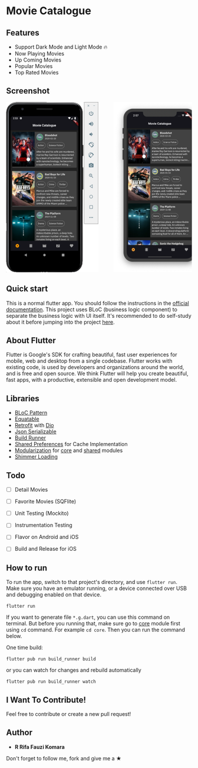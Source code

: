 # Movie Catalogue


## Features
*  Support Dark Mode and Light Mode 🔥
*  Now Playing Movies
*  Up Coming Movies
*  Popular Movies
*  Top Rated Movies


## Screenshot
<pre>
<img src="screenshot/Android.png" width="250" height="460">     <img src="screenshot/iOS.png" width="250" height="460">
</pre>


## Quick start
This is a normal flutter app. You should follow the instructions in the [official documentation](https://flutter.io/docs/get-started/install).
This project uses BLoC (business logic component) to separate the business logic with UI itself.
It's recommended to do self-study about it before jumping into the project [here](https://bloclibrary.dev/).


## About Flutter
Flutter is Google's SDK for crafting beautiful, fast user experiences for
mobile, web and desktop from a single codebase. Flutter works with existing
code, is used by developers and organizations around the world, and is free
and open source. We think Flutter will help you create beautiful, fast apps, with a productive,
extensible and open development model.


## Libraries
* [BLoC Pattern](https://bloclibrary.dev/)
* [Equatable](https://pub.dev/packages/equatable)
* [Retrofit](https://pub.dartlang.org/packages/retrofit) with [Dio](https://github.com/flutterchina/dio/)
* [Json Serializable](https://pub.dev/packages/json_serializable)
* [Build Runner](https://pub.dev/packages/build_runner)
* [Shared Preferences](https://pub.dev/packages/shared_preferences) for Cache Implementation
* [Modularization](https://github.com/rrifafauzikomara/flutter_modularization) for [core](https://github.com/rrifafauzikomara/MovieCatalogue/tree/master/core) and [shared](https://github.com/rrifafauzikomara/MovieCatalogue/tree/master/shared) modules
* [Shimmer Loading](https://pub.dev/packages/shimmer)


## Todo
* [ ] Detail Movies
* [ ] Favorite Movies (SQFlite)
* [ ] Unit Testing (Mockito)
* [ ] Instrumentation Testing
* [ ] Flavor on Android and iOS
* [ ] Build and Release for iOS


## How to run
To run the app, switch to that project's directory, and use `flutter run`. Make sure you have an emulator running, or a device connected over USB and debugging enabled on that device.

```console
flutter run
```

If you want to generate file `*.g.dart`, you can use this command on terminal. But before you running that, make sure go to [core](https://github.com/rrifafauzikomara/MovieCatalogue/tree/master/core) module first using `cd` command. For example `cd core`. Then you can run the command below.

One time build:
```console
flutter pub run build_runner build
```
or you can watch for changes and rebuild automatically
```console
flutter pub run build_runner watch
```


## I Want To Contribute!
Feel free to contribute or create a new pull request!


## Author

* **R Rifa Fauzi Komara**

Don't forget to follow me, fork and give me a ★
